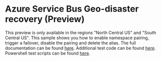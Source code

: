 # Azure Service Bus Geo-disaster recovery (Preview)

This preview is only available in the regions "North Central US" and "South Central US". This sample shows you how to enable namespace pairing, trigger a failover, disable the pairing and delete the alias.
The full documentation can be found [here](https://docs.microsoft.com/en-us/azure/service-bus-messaging/service-bus-geo-dr).
Additional test code can be found [here](https://github.com/Azure/azure-service-bus/tree/master/samples/DotNet/Microsoft.ServiceBus.Messaging/GeoDR/TestGeoDR). 
Powershell test scripts can be found [here](https://github.com/Azure/azure-service-bus/tree/master/samples/DotNet/Microsoft.ServiceBus.Messaging/GeoDR/SBGeoDRPS).